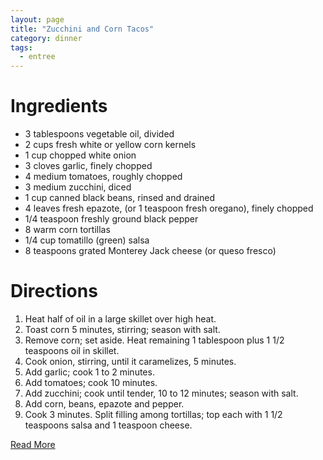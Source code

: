 ```yaml
---
layout: page
title: "Zucchini and Corn Tacos"
category: dinner
tags:
  - entree
---
```


# Ingredients

* 3 tablespoons vegetable oil, divided
* 2 cups fresh white or yellow corn kernels
* 1 cup chopped white onion
* 3 cloves garlic, finely chopped
* 4 medium tomatoes, roughly chopped
* 3 medium zucchini, diced
* 1 cup canned black beans, rinsed and drained
* 4 leaves fresh epazote, (or 1 teaspoon fresh oregano), finely chopped
* 1/4 teaspoon freshly ground black pepper
* 8 warm corn tortillas
* 1/4 cup tomatillo (green) salsa
* 8 teaspoons grated Monterey Jack cheese (or queso fresco)

# Directions

1. Heat half of oil in a large skillet over high heat. 
1. Toast corn 5 minutes, stirring; season with salt. 
1. Remove corn; set aside. Heat remaining 1 tablespoon plus 1 1/2 teaspoons oil in skillet. 
1. Cook onion, stirring, until it caramelizes, 5 minutes. 
1. Add garlic; cook 1 to 2 minutes. 
1. Add tomatoes; cook 10 minutes. 
1. Add zucchini; cook until tender, 10 to 12 minutes; season with salt. 
1. Add corn, beans, epazote and pepper. 
1. Cook 3 minutes. Split filling among tortillas; top each with 1 1/2 teaspoons salsa and 1 teaspoon cheese.

[Read More](http://www.epicurious.com:80/recipes/food/views/Zucchini-and-Corn-Tacos-354249#ixzz1pmqvynZ4)